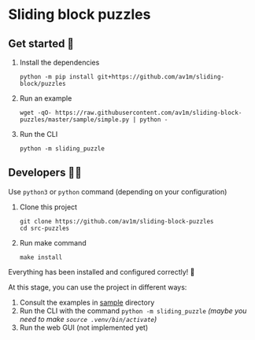 # Sliding block puzzles

## Get started 🚀

1. Install the dependencies
   ```shell
   python -m pip install git+https://github.com/av1m/sliding-block/puzzles
   ```
2. Run an example
   ```shell
   wget -qO- https://raw.githubusercontent.com/av1m/sliding-block-puzzles/master/sample/simple.py | python -
   ```
3. Run the CLI
   ```shell
   python -m sliding_puzzle
   ```

## Developers 👨‍💻

Use `python3` or `python` command (depending on your configuration)

1. Clone this project
   ```shell
   git clone https://github.com/av1m/sliding-block-puzzles
   cd src-puzzles
   ```
2. Run make command
   ```shell
   make install
   ```

Everything has been installed and configured correctly! 🎉

At this stage, you can use the project in different ways:

1. Consult the examples in [sample](sample/) directory
2. Run the CLI with the command ```python -m sliding_puzzle``` _(maybe you need to make `source .venv/bin/activate`)_
3. Run the web GUI (not implemented yet)
